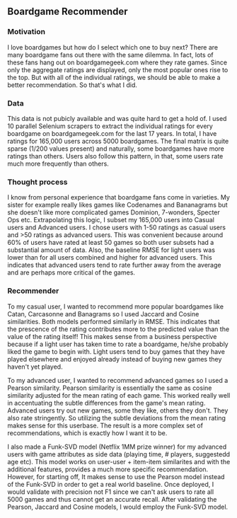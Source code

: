 ## Boardgame Recommender

### Motivation

I love boardgames but how do I select which one to buy next? There are many boardgame fans out there with the same dilemma. In fact, lots of these fans hang out on boardgamegeek.com where they rate games. Since only the aggregate ratings are displayed, only the most popular ones rise to the top. But with all of the individual ratings, we should be able to make a better recommendation. So that's what I did.

### Data
This data is not pubicly available and was quite hard to get a hold of. I used 10 parallel Selenium scrapers to extract the individual ratings for every boardgame on boardgamegeek.com for the last 17 years. In total, I have ratings for 165,000 users across 5000 boardgames. The final matrix is quite sparse (1/200 values present) and naturally, some boardgames have more ratings than others. Users also follow this pattern, in that, some users rate much more frequently than others.

### Thought process
I know from personal experience that boardgame fans come in varieties. My sister for example really likes games like Codenames and Bananagrams but she doesn't like more complicated games Dominion, 7-wonders, Specter Ops etc. Extrapolating this logic, I subset my 165,000 users into Casual users and Advanced users. I chose users with 1-50 ratings as casual users and >50 ratings as advanced users. This was convenient because around 60% of users have rated at least 50 games so both user subsets had a substantial amount of data. Also, the baseline RMSE for light users was lower than for all users combined and higher for advanced users. This indicates that advanced users tend to rate further away from the average and are perhaps more critical of the games. 

### Recommender
To my casual user, I wanted to recommend more popular boardgames like Catan, Carcasonne and Banagrams so I used Jaccard and Cosine similarities. Both models performed similarly in RMSE. This indicates that the prescence of the rating contributes more to the predicted value than the value of the rating itself! This makes sense from a business perspective because if a light user has taken time to rate a boardgame, he/she probably liked the game to begin with. Light users tend to buy games that they have played elsewhere and enjoyed already instead of buying new games they haven't yet played.

To my advanced user, I wanted to recommend advanced games so I used a Pearson similarity. Pearson similarity is essentially the same as cosine similarity adjusted for the mean rating of each game. This worked really well in accentuating the subtle differences from the game's mean rating. Advanced users try out new games, some they like, others they don't. They also rate stringently. So utilizing the subtle deviations from the mean rating makes sense for this userbase. The result is a more complex set of recommendations, which is exactly how I want it to be.

I also made a Funk-SVD model (Netflix 1MM prize winner) for my advanced users with game attributes as side data (playing time, # players, suggestedd age etc). This model works on user-user + item-item similarites and with the additional features, provides a much more specific recommendation. However, for starting off, It makes sense to use the Pearson model instead of the Funk-SVD in order to get a real world baseline. Once deployed, I would validate with precision not F1 since we can't ask users to rate all 5000 games and thus cannot get an accurate recall. After validating the Pearson, Jaccard and Cosine models, I would employ the Funk-SVD model. 
